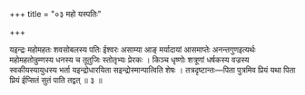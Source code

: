 +++
title = "०३ महो यस्पतिः"

+++

यइन्द्रः महोमहतः शवसोबलस्य पतिः ईश्वरः असाम्या आङ् मर्यादायां आसमाप्तेः अनन्तगुणइत्यर्थः महोमहतोन्रुम्णस्य धनस्य च तूतुजिः स्तोतृभ्यः प्रेरकः । किञ्च धृष्णोः शत्रूणां धर्षकस्य वज्रस्य स्वकीयस्यायुधस्य भर्ता यइन्द्रोधारयिता सइन्द्रोस्मान्पात्विति शेषः । तत्रदृष्टान्तः—पिता पुत्रमिव प्रियं यथा पिता प्रियं ईप्सितं सुतं पाति तद्वत् ॥ ३ ॥